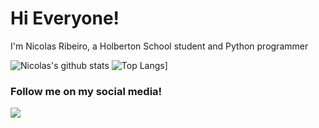 <h1>Hi Everyone!</h1>
<p>I'm Nicolas Ribeiro, a Holberton School student and Python programmer</p>


![Nicolas's github stats](https://github-readme-stats.vercel.app/api?username=nikolasribeiro&show_icons=true&theme=radical)
![Top Langs](https://github-readme-stats.vercel.app/api/top-langs/?username=nikolasribeiro&layout=compact)]

<!-- Follow me -->
<h3> Follow me on my social media! </h3>
<a href="https://www.linkedin.com/nicolas.sebastian.ribeiro"><img src="socialmediaicons/linkedin-24x24.png"></a>